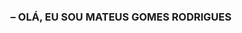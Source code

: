 <center><h3><b style="text-transform: uppercase;">– Olá, eu sou Mateus Gomes Rodrigues</b></h3></center>


